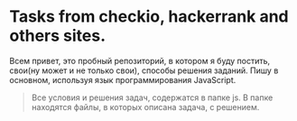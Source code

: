 Tasks from checkio, hackerrank and others sites.
=====================

Всем привет, это пробный репозиторий, в котором я буду постить, свои(ну может и не только свои), способы решения заданий. 
Пишу в основном, используя язык программирования JavaScript.

> Все условия и решения задач, содержатся в папке js. В папке находятся файлы, в которых описана задача, с решением.

